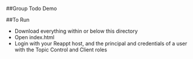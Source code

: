 ##Group Todo Demo

##To Run
* Download everything within or below this directory
* Open index.html
* Login with your Reappt host, and the principal and credentials of a user with the Topic Control and Client roles
